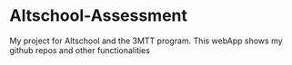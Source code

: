 # Altschool-Assessment
My project for Altschool and the 3MTT program.
This webApp shows my github repos and other functionalities
